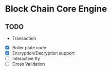 # Block Chain Core Engine

## TODO

- Transaction
- [x] Boiler plate code
- [x] Encryption/Decryption support
- [ ] Interactive tty
- [ ] Cross Validation
